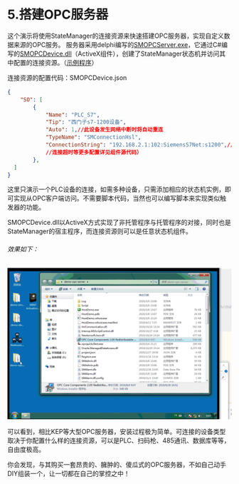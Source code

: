 # 5.搭建OPC服务器
这个演示将使用StateManager的连接资源来快速搭建OPC服务器，实现自定义数据来源的OPC服务。
服务器采用delphi编写的[SMOPCServer.exe](https://github.com/pi3b/SMOPCServer-D7)，它通过C#编写的[SMOPCDevice.dll](https://github.com/pi3b/StateManager/tree/master/SMOPCDevice)（ActiveX组件），创建了StateManager状态机并访问其中配置的连接资源。（[示例程序](https://github.com/pi3b/StateManager/releases/download/v2.1/demo-opc-server.zip)）

连接资源的配置代码：SMOPCDevice.json
```json
{
	"SO": [
		{
			"Name": "PLC_S7",
			"Tip": "西门子s7-1200设备",
			"Auto": 1,//此设备发生网络中断时将自动重连
			"TypeName": "SMConnectionHsl",
			"ConnectionString": "192.168.2.1:102:SiemensS7Net:s1200",//SMConnectionHsl 连接字符串的格式，IP:端口:SiemensS7Net（西门子s7协议）/MelsecMcNet（三菱Mc协议设备）...:s1200/s1500...，详见实现代码
			//连接超时等更多配置详见组件源代码）
		},		
  ]
}
```

这里只演示一个PLC设备的连接，如需多种设备，只需添加相应的状态机实例，即可实现从OPC客户端访问。不需要脚本代码，当然也可以编写脚本来实现类似触发器的功能。

SMOPCDevice.dll以ActiveX方式实现了非托管程序与托管程序的对接，同时也是StateManager的宿主程序，而连接资源则可以是任意状态机组件。

###### 效果如下：
![](demo-opc-server_files/1.gif)

可以看到，相比KEP等大型OPC服务器，安装过程极为简单。可连接的设备类型取决于你配置什么样的连接资源，可以是PLC、扫码枪、485通讯、数据库等等，自由度极高。

你会发现，与其购买一套昂贵的、臃肿的、傻瓜式的OPC服务器，不如自己动手DIY组装一个，让一切都在自己的掌控之中！

